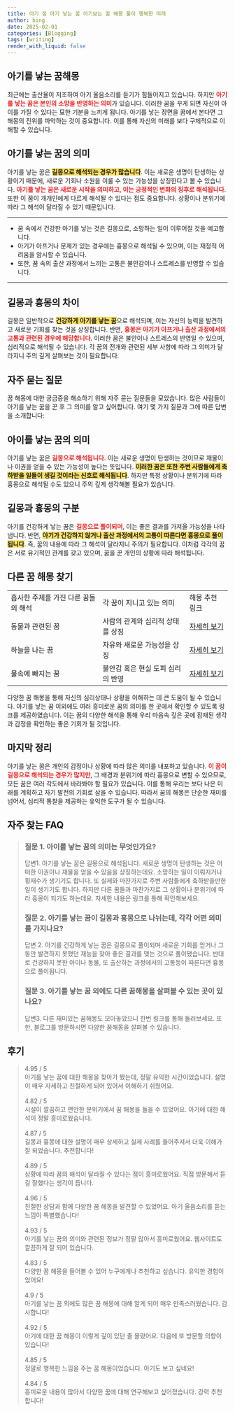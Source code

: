 ```yaml
---
title: 아기 꿈 아기 낳는 꿈 아기보는 꿈 해몽 풀이 행복한 미래
author: bing
date: 2025-02-01
categories: [Blogging]
tags: [writing]
render_with_liquid: false
---
```



<h2 id='아기를 낳는 꿈해몽'>아기를 낳는 꿈해몽</h2>

<p>최근에는 출산율이 저조하여 아기 울음소리를 듣기가 힘들어지고 있습니다. 하지만 <b><span style="color: #ee2323;">아기를 낳는 꿈은 본인의 소망을 반영하는 의미</span></b>가 있습니다. 이러한 꿈을 꾸게 되면 자신이 아이를 가질 수 있다는 묘한 기분을 느끼게 됩니다. 아기를 낳는 장면을 꿈에서 본다면 그 해몽의 진위를 파악하는 것이 중요합니다. 이를 통해 자신의 미래를 보다 구체적으로 이해할 수 있습니다.</p>

<h2 id='아기를 낳는 꿈의 의미'>아기를 낳는 꿈의 의미</h2>

<p>아기를 낳는 꿈은 <b><span style="background-color: #ffe066;">길몽으로 해석되는 경우가 많습니다</span></b>. 이는 새로운 생명이 탄생하는 상황이기 때문에, 새로운 기회나 소원을 이룰 수 있는 가능성을 상징한다고 볼 수 있습니다. <b><span style="color: #ee2323;">아기를 낳는 꿈은 새로운 시작을 의미하고, 이는 긍정적인 변화의 징후로 해석됩니다</span></b>. 또한 이 꿈이 개개인에게 다르게 해석될 수 있다는 점도 중요합니다. 상황이나 분위기에 따라 그 해석이 달라질 수 있기 때문입니다.</p>

<hr />

<ul>
    <li>꿈 속에서 건강한 아기를 낳는 것은 길몽으로, 소망하는 일이 이루어질 것을 예고합니다.</li>
    <li>아기가 아프거나 문제가 있는 경우에는 흉몽으로 해석될 수 있으며, 이는 재정적 어려움을 암시할 수 있습니다.</li>
    <li>또한, 꿈 속의 출산 과정에서 느끼는 고통은 불안감이나 스트레스를 반영할 수 있습니다.</li>
</ul>

<hr />

<h2 id='길몽과 흉몽의 차이'>길몽과 흉몽의 차이</h2>

<p>길몽은 일반적으로 <b><span style="background-color: #ffe066;">건강하게 아기를 낳는 꿈</span></b>으로 해석되며, 이는 자신의 능력을 발견하고 새로운 기회를 찾는 것을 상징합니다. 반면, <b><span style="color: #ee2323;">흉몽은 아기가 아프거나 출산 과정에서의 고통과 관련된 경우에 해당합니다</span></b>. 이러한 꿈은 불안이나 스트레스의 반영일 수 있으며, 심리적으로 해석될 수 있습니다. 각 꿈의 전개와 관련된 세부 사항에 따라 그 의미가 달라지니 주의 깊게 살펴보는 것이 필요합니다.</p>

<h2 id='자주 묻는 질문'>자주 묻는 질문</h2>

<p>꿈 해몽에 대한 궁금증을 해소하기 위해 자주 묻는 질문들을 모았습니다. 많은 사람들이 아기를 낳는 꿈을 꾼 후 그 의미를 알고 싶어합니다. 여기 몇 가지 질문과 그에 따른 답변을 소개합니다:</p>

<h2 id='아이를 낳는 꿈의 의미'>아이를 낳는 꿈의 의미</h2>

<p>아기를 낳는 꿈은 <b><span style="color: #ee2323;">길몽으로 해석됩니다</span></b>. 이는 새로운 생명이 탄생하는 것이므로 재물이나 이권을 얻을 수 있는 가능성이 높다는 뜻입니다. <b><span style="background-color: #ffe066;">이러한 꿈은 또한 주변 사람들에게 축하받을 일들이 생길 것이라는 신호로 해석됩니다</span></b>. 하지만 특정 상황이나 분위기에 따라 흉몽으로 해석될 수도 있으니 주의 깊게 생각해볼 필요가 있습니다.</p>

<h2 id='길몽과 흉몽의 구분'>길몽과 흉몽의 구분</h2>

<p>아기를 건강하게 낳는 꿈은 <b><span style="color: #ee2323;">길몽으로 풀이되며</span></b>, 이는 좋은 결과를 가져올 가능성을 나타냅니다. 반면, <b><span style="background-color: #ffe066;">아기가 건강하지 않거나 출산 과정에서의 고통이 따른다면 흉몽으로 풀이됩니다</span></b>. 즉, 꿈의 내용에 따라 그 해석이 달라지니 주의가 필요합니다. 이처럼 각각의 꿈은 서로 유기적인 관계를 갖고 있으며, 꿈을 꾼 개인의 상황에 따라 해석됩니다.</p>

<h2 id='다른 꿈 해몽 찾기'>다른 꿈 해몽 찾기</h2>

<table>
    <tr>
        <td>흡사한 주제를 가진 다른 꿈들의 해석</td>
        <td>각 꿈이 지니고 있는 의미</td>
        <td>해몽 추천 링크</td>
    </tr>
    <tr>
        <td>동물과 관련된 꿈</td>
        <td>사람의 관계와 심리적 상태를 상징</td>
        <td><a href="#">자세히 보기</a></td>
    </tr>
    <tr>
        <td>하늘을 나는 꿈</td>
        <td>자유와 새로운 가능성을 상징</td>
        <td><a href="#">자세히 보기</a></td>
    </tr>
    <tr>
        <td>물속에 빠지는 꿈</td>
        <td>불안감 혹은 현실 도피 심리의 반영</td>
        <td><a href="#">자세히 보기</a></td>
    </tr>
</table>

<p>다양한 꿈 해몽을 통해 자신의 심리상태나 상황을 이해하는 데 큰 도움이 될 수 있습니다. 아기를 낳는 꿈 이외에도 여러 흥미로운 꿈의 의미를 한 곳에서 확인할 수 있도록 링크를 제공하였습니다. 이는 꿈의 다양한 해석을 통해 우리 마음속 깊은 곳에 잠재된 생각과 감정을 확인하는 좋은 기회가 될 것입니다.</p>

<h2 id='마지막 정리'>마지막 정리</h2>

<p>아기를 낳는 꿈은 개인의 감정이나 상황에 따라 많은 의미를 내포하고 있습니다. <b><span style="color: #ee2323;">이 꿈이 길몽으로 해석되는 경우가 많지만</span></b>, 그 배경과 분위기에 따라 흉몽으로 변할 수 있으므로, 모든 꿈은 여러 각도에서 바라봐야 할 필요가 있습니다. 이를 통해 우리는 보다 나은 미래를 계획하고 자기 발전의 기회로 삼을 수 있습니다. 따라서 꿈의 해몽은 단순한 재미를 넘어서, 심리적 통찰을 제공하는 유익한 도구가 될 수 있습니다.</p>


<h2 id='자주_찾는_FAQ'>자주 찾는 FAQ</h2>
<div itemscope="" itemtype="https://schema.org/FAQPage"> 
<blockquote> 
<div itemscope="" itemprop="mainEntity" itemtype="https://schema.org/Question"> 
<h3 itemprop="name">질문 1. 아이를 낳는 꿈의 의미는 무엇인가요?</h3> 
<div itemscope="" itemprop="acceptedAnswer" itemtype="https://schema.org/Answer"> 
<span itemprop="text"> 
<p>답변1. 아기를 낳는 꿈은 길몽으로 해석됩니다. 새로운 생명이 탄생하는 것은 어떠한 이권이나 재물을 얻을 수 있음을 상징하는데요. 소망하는 일이 이뤄지거나 횡재수가 생기기도 합니다. 또 실제와 마찬가지로 주변 사람들에게 축하받을만한 일이 생기기도 합니다. 하지만 다른 꿈들과 마찬가지로 그 상황이나 분위기에 따라 흉몽이 되기도 하는데요. 자세한 내용은 링크를 통해 확인해보세요.</p> 
</span> 
</div> 
</div> 

<div itemscope="" itemprop="mainEntity" itemtype="https://schema.org/Question"> 
<h3 itemprop="name">질문 2. 아기를 낳는 꿈이 길몽과 흉몽으로 나뉘는데, 각각 어떤 의미를 가지나요?</h3> 
<div itemscope="" itemprop="acceptedAnswer" itemtype="https://schema.org/Answer"> 
<span itemprop="text"> 
<p>답변 2. 아기를 건강하게 낳는 꿈은 길몽으로 풀이되며 새로운 기회를 얻거나 그동안 발견하지 못했던 재능을 찾아 좋은 결과를 맺는 것으로 풀이됐습니다. 반대로 건강하지 못한 아이나 동물, 또 출산하는 과정에서의 고통등이 따른다면 흉몽으로 풀이됩니다.</p> 
</span> 
</div> 
</div> 

<div itemscope="" itemprop="mainEntity" itemtype="https://schema.org/Question"> 
<h3 itemprop="name">질문 3. 아기를 낳는 꿈 외에도 다른 꿈해몽을 살펴볼 수 있는 곳이 있나요?</h3> 
<div itemscope="" itemprop="acceptedAnswer" itemtype="https://schema.org/Answer"> 
<span itemprop="text"> 
<p>답변3. 다른 재미있는 꿈해몽도 모아놓았으니 한번 링크를 통해 둘러보세요. 또한, 블로그를 방문하시면 다양한 꿈해몽을 살펴볼 수 있습니다.</p> 
</span> 
</div> 
</div> 

</blockquote> 
</div>
<h2 id='후기'>후기</h2>
<div itemscope itemtype="https://schema.org/Product">
  <blockquote>
  <div itemprop="review" itemscope itemtype="https://schema.org/Review">
      <div itemprop="reviewRating" itemscope itemtype="https://schema.org/Rating"> <span itemprop="ratingValue">4.95</span> / <span itemprop="bestRating">5</span> </div>
      <span itemprop="reviewBody">아기를 낳는 꿈에 대한 해몽을 찾아가 봤는데, 정말 유익한 시간이었습니다. 설명이 매우 자세하고 친절하게 되어 있어서 이해하기 쉬웠어요.</span>
  </div>
  <br>
  <div itemprop="review" itemscope itemtype="https://schema.org/Review">
      <div itemprop="reviewRating" itemscope itemtype="https://schema.org/Rating"> <span itemprop="ratingValue">4.82</span> / <span itemprop="bestRating">5</span> </div>
      <span itemprop="reviewBody">시설이 깔끔하고 편안한 분위기에서 꿈 해몽을 들을 수 있었어요. 아기에 대한 해석이 정말 흥미로웠습니다.</span>
  </div>
  <br>
  <div itemprop="review" itemscope itemtype="https://schema.org/Review">
      <div itemprop="reviewRating" itemscope itemtype="https://schema.org/Rating"> <span itemprop="ratingValue">4.87</span> / <span itemprop="bestRating">5</span> </div>
      <span itemprop="reviewBody">길몽과 흉몽에 대한 설명이 매우 상세하고 실제 사례를 들어주셔서 더욱 이해가 잘 되었습니다. 추천합니다!</span>
  </div>
  <br>
  <div itemprop="review" itemscope itemtype="https://schema.org/Review">
      <div itemprop="reviewRating" itemscope itemtype="https://schema.org/Rating"> <span itemprop="ratingValue">4.89</span> / <span itemprop="bestRating">5</span> </div>
      <span itemprop="reviewBody">상황에 따라 꿈의 해석이 달라질 수 있다는 점이 흥미로웠어요. 직접 방문해서 듣길 잘했다는 생각이 듭니다.</span>
  </div>
  <br>
  <div itemprop="review" itemscope itemtype="https://schema.org/Review">
      <div itemprop="reviewRating" itemscope itemtype="https://schema.org/Rating"> <span itemprop="ratingValue">4.96</span> / <span itemprop="bestRating">5</span> </div>
      <span itemprop="reviewBody">친절한 상담과 함께 다양한 꿈 해몽을 발견할 수 있었어요. 아기 울음소리를 듣는 느낌이 특별했습니다!</span>
  </div>
  <br>
  <div itemprop="review" itemscope itemtype="https://schema.org/Review">
      <div itemprop="reviewRating" itemscope itemtype="https://schema.org/Rating"> <span itemprop="ratingValue">4.93</span> / <span itemprop="bestRating">5</span> </div>
      <span itemprop="reviewBody">아기를 낳는 꿈의 의미와 관련된 정보가 정말 많아서 흥미로웠어요. 웹사이트도 깔끔하게 잘 되어 있습니다.</span>
  </div>
  <br>
  <div itemprop="review" itemscope itemtype="https://schema.org/Review">
      <div itemprop="reviewRating" itemscope itemtype="https://schema.org/Rating"> <span itemprop="ratingValue">4.83</span> / <span itemprop="bestRating">5</span> </div>
      <span itemprop="reviewBody">다양한 꿈 해몽을 들어볼 수 있어 누구에게나 추천하고 싶습니다. 유익한 경험이었어요!</span>
  </div>
  <br>
  <div itemprop="review" itemscope itemtype="https://schema.org/Review">
      <div itemprop="reviewRating" itemscope itemtype="https://schema.org/Rating"> <span itemprop="ratingValue">4.9</span> / <span itemprop="bestRating">5</span> </div>
      <span itemprop="reviewBody">아기를 낳는 꿈 외에도 많은 꿈 해몽에 대해 알게 되어 매우 만족스러웠습니다. 감사합니다!</span>
  </div>
  <br>
  <div itemprop="review" itemscope itemtype="https://schema.org/Review">
      <div itemprop="reviewRating" itemscope itemtype="https://schema.org/Rating"> <span itemprop="ratingValue">4.92</span> / <span itemprop="bestRating">5</span> </div>
      <span itemprop="reviewBody">아기에 대한 꿈 해몽이 이렇게 깊이 있던 줄 몰랐어요. 다음에 또 방문할 의향이 있습니다!</span>
  </div>
  <br>
  <div itemprop="review" itemscope itemtype="https://schema.org/Review">
      <div itemprop="reviewRating" itemscope itemtype="https://schema.org/Rating"> <span itemprop="ratingValue">4.85</span> / <span itemprop="bestRating">5</span> </div>
      <span itemprop="reviewBody">정말로 행복한 느낌을 주는 꿈 해몽이었습니다. 아기도 보고 싶네요!</span>
  </div>
  <br>
  <div itemprop="review" itemscope itemtype="https://schema.org/Review">
      <div itemprop="reviewRating" itemscope itemtype="https://schema.org/Rating"> <span itemprop="ratingValue">4.84</span> / <span itemprop="bestRating">5</span> </div>
      <span itemprop="reviewBody">흥미로운 내용이 많아서 다양한 꿈에 대해 연구해보고 싶어졌습니다. 강력 추천합니다!</span>
  </div>
  </blockquote>
</div>
